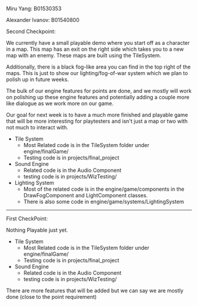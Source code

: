 
Miru Yang: B01530353

Alexander Ivanov: B01540800


Second Checkpoint:

We currently have a small playable demo where you start off as a character in a map.
This map has an exit on the right side which takes you to a new map with an enemy.
These maps are built using the TileSystem.

Additionally, there is a black fog-like area you can find in the top right of the maps.
This is just to show our lighting/fog-of-war system which we plan to polish up in future weeks.

The bulk of our engine features for points are done, and we mostly will work on polishing up
these engine features and potentially adding a couple more like dialogue as we work more on 
our game.

Our goal for next week is to have a much more finished and playable game that will be more
interesting for playtesters and isn't just a map or two with not much to interact with.


- Tile System
    - Most Related code is in the TileSystem folder under engine/finalGame/
    - Testing code is in projects/final_project
- Sound Engine
    - Related code is in the Audio Component
    - testing code is in projects/WizTesting/
- Lighting System
    - Most of the related code is in the engine/game/components in the DrawFogComponent and 
    LightComponent classes.
    - There is also some code in engine/game/systems/LightingSystem
    
 


------------------------------------------

First CheckPoint:

Nothing Playable just yet.

- Tile System
    - Most Related code is in the TileSystem folder under engine/finalGame/
    - Testing code is in projects/final_project
- Sound Engine
    - Related code is in the Audio Component
    - testing code is in projects/WizTesting/
    
There are more features that will be added but we can say we are mostly done (close to the point requirement)



